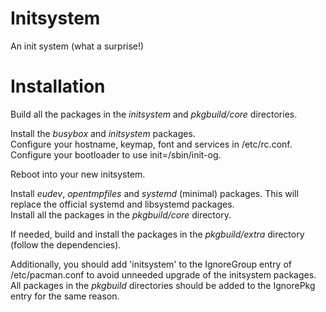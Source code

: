 Initsystem
==========

An init system (what a surprise!)

Installation
============

Build all the packages in the _initsystem_ and _pkgbuild/core_ directories.


Install the _busybox_ and _initsystem_ packages.  
Configure your hostname, keymap, font and services in /etc/rc.conf.  
Configure your bootloader to use init=/sbin/init-og.


Reboot into your new initsystem.


Install _eudev_, _opentmpfiles_ and _systemd_ (minimal) packages. This will replace the official systemd and libsystemd packages.  
Install all the packages in the _pkgbuild/core_ directory.  


If needed, build and install the packages in the _pkgbuild/extra_ directory (follow the dependencies).


Additionally, you should add 'initsystem' to the IgnoreGroup entry of /etc/pacman.conf to avoid unneeded upgrade of the initsystem packages.
All packages in the _pkgbuild_ directories should be added to the IgnorePkg entry for the same reason.

